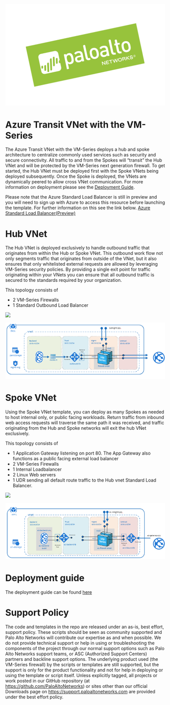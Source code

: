

![alt_text](documentation/images/pan-logo-badge-green-dark-kick-up.png "logo")

# Azure Transit VNet with the VM-Series

The Azure Transit VNet with the VM-Series deploys a hub and spoke architecture to centralize commonly used services such as security and secure connectivity. All traffic to and from the Spokes will “transit” the Hub VNet and will be protected by the VM-Series next generation firewall. To get started, the Hub VNet must be deployed first with the Spoke VNets being deployed subsequently. Once the Spoke is deployed, the VNets are dynamically peered to allow cross VNet communication. For more information on deployment please see the [Deployment Guide](https://github.com/PaloAltoNetworks/Azure-Transit-VNet/blob/master/documentation/Azure_Transit_VNet_Deployment_Guide.pdf).

Please note that the Azure Standard Load Balancer is still in preview and you will need to sign up with Azure to access this resource before launching the template. For further information on this see the link below.
[Azure Standard Load Balancer(Preview)](https://docs.microsoft.com/en-us/azure/load-balancer/load-balancer-standard-overview)


# Hub VNet
The Hub VNet is deployed exclusively to handle outbound traffic that originates from within the Hub or Spoke VNet. This outbound work flow not only segments traffic that originates from outside of the VNet, but it also ensures that only whitelisted external requests are allowed by leveraging VM-Series security policies. By providing a single exit point for traffic originating within your VNets you can ensure that all outbound traffic is secured to the standards required by your organization. 

This topology consists of
- 2 VM-Series Firewalls
- 1 Standard Outbound Load Balancer

[<img src="http://azuredeploy.net/deploybutton.png"/>](https://portal.azure.com/#create/Microsoft.Template/uri/https%3A%2F%2Fraw.githubusercontent.com%2FPaloAltoNetworks%2FAzure-Transit-VNET%2Fmaster%2Fazure-pan-hub%2FazureDeployInfra.json?token=AZoiWUdo2qPkcTjMXpY8_KOkrP2aBqp_ks5ahJwcwA%3D%3D)

![alt_text](documentation/images/Hub-Topology.PNG "topology")

# Spoke VNet
Using the Spoke VNet template, you can deploy as many Spokes as needed to host internal only, or public facing workloads. Return traffic from inbound web access requests will traverse the same path it was received, and traffic originating from the Hub and Spoke networks will exit the hub VNet exclusively.

This topology consists of
- 1 Application Gateway listening on port 80. The App Gateway also functions as a public facing external load balancer
- 2 VM-Series Firewalls
- 1 Internal Loadbalancer
- 2 Linux Web servers
- 1 UDR sending all default route traffic to the Hub vnet Standard Load Balancer.


[<img src="http://azuredeploy.net/deploybutton.png"/>](https://portal.azure.com/#create/Microsoft.Template/uri/https%3A%2F%2Fraw.githubusercontent.com%2FPaloAltoNetworks%2FAzure-Transit-VNET%2Fmaster%2Fazure-pan-spoke%2Fazuredeploy.json?token=AZoiWXZHIcxPcJG4iqbfyOUvHN1O8coUks5ahgGXwA%3D%3D)


![alt_text](documentation/images/Spoke-Topology.PNG "topology")


# Deployment guide
The deployment guide can be found [here](https://github.com/PaloAltoNetworks/Azure-Transit-VNet/blob/master/documentation/Azure_Transit_VNet_Deployment_Guide.pdf)


# Support Policy
The code and templates in the repo are released under an as-is, best effort, support policy. These scripts should be seen as community supported and Palo Alto Networks will contribute our expertise as and when possible. We do not provide technical support or help in using or troubleshooting the components of the project through our normal support options such as Palo Alto Networks support teams, or ASC (Authorized Support Centers) partners and backline support options. The underlying product used (the VM-Series firewall) by the scripts or templates are still supported, but the support is only for the product functionality and not for help in deploying or using the template or script itself. Unless explicitly tagged, all projects or work posted in our GitHub repository (at https://github.com/PaloAltoNetworks) or sites other than our official Downloads page on https://support.paloaltonetworks.com are provided under the best effort policy.
